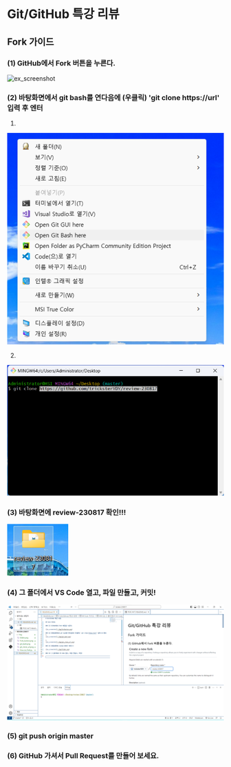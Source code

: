 # Git/GitHub 특강 리뷰

## Fork 가이드

### (1) GitHub에서 Fork 버튼을 누른다.

![ex_screenshot](./img/Forkbutton.png)

### (2) 바탕화면에서 git bash를 연다음에 (우클릭) 'git clone https://url' 입력 후 엔터
1.
![ex_screenshot](./img/git_bash.png)

2.
![ex_screenshot](./img/git_clone_url.png)

### (3) 바탕화면에 review-230817 확인!!!

![ex_screenshot](./img/folder.png)

### (4) 그 폴더에서 VS Code 열고, 파일 만들고, 커밋!

![ex_screenshot](./img/4_vscode.png)

### (5) git push origin master



### (6) GitHub 가셔서 Pull Request를 만들어 보세요.

